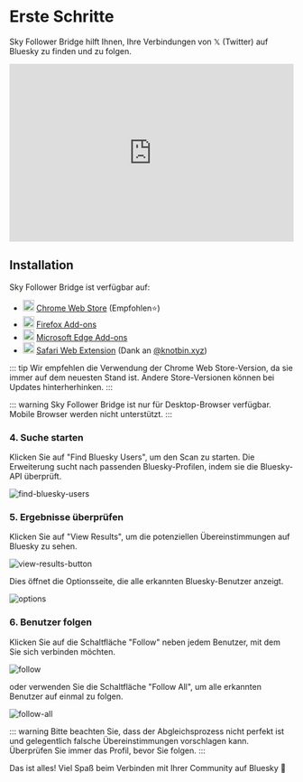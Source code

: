 # Erste Schritte

Sky Follower Bridge hilft Ihnen, Ihre Verbindungen von 𝕏 (Twitter) auf Bluesky zu finden und zu folgen.

<iframe width="100%" height="315" src="https://www.youtube.com/embed/CnjjfSxm0G0?si=N2OFp15PPiZZezEN" title="YouTube video player" frameborder="0" allow="accelerometer; autoplay; clipboard-write; encrypted-media; gyroscope; picture-in-picture; web-share" referrerpolicy="strict-origin-when-cross-origin" allowfullscreen></iframe>

## Installation

Sky Follower Bridge ist verfügbar auf:

<ul class="install-list">
  <li>
    <img src="/images/icon-chrome.svg" width="20" height="20">
    <a href="https://chrome.google.com/webstore/detail/sky-follower-bridge/behhbpbpmailcnfbjagknjngnfdojpko" target="_blank" rel="noopener noreferrer" class="gtm-link-to-store">Chrome Web Store</a> (Empfohlen⭐)
  </li>
  <li>
    <img src="/images/icon-firefox.svg" width="20" height="20">
    <a href="https://addons.mozilla.org/en-US/firefox/addon/sky-follower-bridge/" target="_blank" rel="noopener noreferrer" class="gtm-link-to-store">Firefox Add-ons</a>
  </li>
  <li>
    <img src="/images/icon-edge.svg" width="20" height="20">
    <a href="https://microsoftedge.microsoft.com/addons/detail/sky-follower-bridge/dpeolmdblhfolkhlhbhlofkkpaojnnbb" target="_blank" rel="noopener noreferrer" class="gtm-link-to-store">Microsoft Edge Add-ons</a>
  </li>
  <li>
    <img src="/images/icon-safari.svg" width="20" height="20">
    <a href="https://apps.apple.com/us/app/sky-follower-bridge/id6738878242?mt=12" target="_blank" rel="noopener noreferrer" class="gtm-link-to-store">Safari Web Extension</a> <span>(Dank an <a href="https://bsky.app/profile/knotbin.xyz">@knotbin.xyz</a>)</span>
  </li>
</ul>

::: tip
Wir empfehlen die Verwendung der Chrome Web Store-Version, da sie immer auf dem neuesten Stand ist. Andere Store-Versionen können bei Updates hinterherhinken.
:::

::: warning
Sky Follower Bridge ist nur für Desktop-Browser verfügbar. Mobile Browser werden nicht unterstützt.
:::

### 4. Suche starten

Klicken Sie auf "Find Bluesky Users", um den Scan zu starten. Die Erweiterung sucht nach passenden Bluesky-Profilen, indem sie die Bluesky-API überprüft.

![find-bluesky-users](/images/scan-users.png)

### 5. Ergebnisse überprüfen

Klicken Sie auf "View Results", um die potenziellen Übereinstimmungen auf Bluesky zu sehen.

![view-results-button](/images/click-results.png)

Dies öffnet die Optionsseite, die alle erkannten Bluesky-Benutzer anzeigt.

![options](/images/options.png)

### 6. Benutzer folgen

Klicken Sie auf die Schaltfläche "Follow" neben jedem Benutzer, mit dem Sie sich verbinden möchten.

![follow](/images/click-follow-btn.png)

oder verwenden Sie die Schaltfläche "Follow All", um alle erkannten Benutzer auf einmal zu folgen.

![follow-all](/images/follow-all-btn.png)

::: warning
Bitte beachten Sie, dass der Abgleichsprozess nicht perfekt ist und gelegentlich falsche Übereinstimmungen vorschlagen kann. Überprüfen Sie immer das Profil, bevor Sie folgen.
:::

Das ist alles! Viel Spaß beim Verbinden mit Ihrer Community auf Bluesky 🎉 
